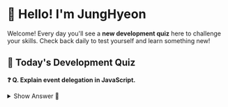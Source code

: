 # 👋 Hello! I'm JungHyeon

Welcome! Every day you'll see a **new development quiz** here to challenge your skills.
Check back daily to test yourself and learn something new!

## 🧩 Today's Development Quiz

<!--START_SECTION:quiz-->

**❓ Q. Explain event delegation in JavaScript.**

<details>
<summary>Show Answer 👀</summary>
<p>Attaching a single event listener to a parent element to handle events for its children</p>
</details>
<!--END_SECTION:quiz-->
